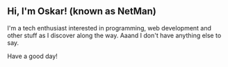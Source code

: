 ## Hi, I'm Oskar! (known as NetMan)
I'm a tech enthusiast interested in programming, web development and other stuff as I discover along the way. Aaand I don't have anything else to say.

Have a good day!

